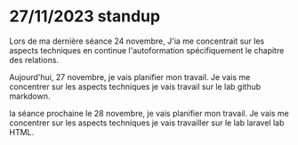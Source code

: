 # 27/11/2023 standup
Lors de ma dernière séance 24 novembre,  J'ia me concentrait sur les aspects techniques en continue l'autoformation spécifiquement le chapitre des relations.

Aujourd'hui, 27 novembre, je vais planifier mon travail. Je vais me concentrer sur les aspects techniques je vais travail sur  le lab github markdown.

la séance prochaine le  28 novembre, je vais planifier mon travail. Je vais me concentrer sur les aspects techniques je vais travailler sur le lab laravel lab HTML.